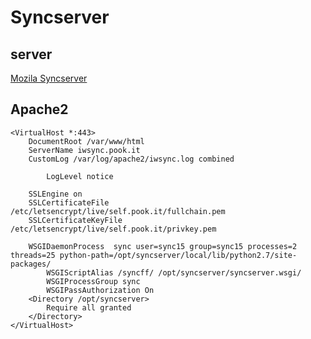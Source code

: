 # Syncserver
## server
[Mozila Syncserver](https://github.com/mozilla-services/syncserver)
## Apache2
    <VirtualHost *:443>
	    DocumentRoot /var/www/html
	    ServerName iwsync.pook.it
	    CustomLog /var/log/apache2/iwsync.log combined
	    
            LogLevel notice

	    SSLEngine on
	    SSLCertificateFile  /etc/letsencrypt/live/self.pook.it/fullchain.pem
	    SSLCertificateKeyFile /etc/letsencrypt/live/self.pook.it/privkey.pem

	    WSGIDaemonProcess  sync user=sync15 group=sync15 processes=2 threads=25 python-path=/opt/syncserver/local/lib/python2.7/site-packages/
            WSGIScriptAlias /syncff/ /opt/syncserver/syncserver.wsgi/
            WSGIProcessGroup sync
            WSGIPassAuthorization On
	    <Directory /opt/syncserver>
		    Require all granted
	    </Directory>
    </VirtualHost>

